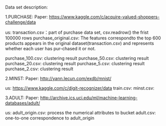 ﻿Data set description:

1.PURCHASE:
Paper: https://www.kaggle.com/c/acquire-valued-shoppers-challenge/data

us: 
transaction.csv：part of purchase data set, csv.readrow() the frist 100000 rows 
purchase_original.csv: The features correspondto  the  top  600  products  appears  in  the  original  dataset(transaction.csv)  and  represents  whether  each  user  has  pur-chased it or not. 

purchase_100.csv: clustering result 
purchase_50.csv: clustering result
purchase_20.csv: clustering result
purchase_5.csv: clustering result
purchase_2.csv: clustering result

2.MINST:
Paper: http://yann.lecun.com/exdb/mnist/

us: https://www.kaggle.com/c/digit-recognizer/data
train.csv: 
minst.csv:

3.ADULT:
Paper: http://archive.ics.uci.edu/ml/machine-learning-databases/adult/

us:
adult_origin.csv: process the numerical attributes to bucket
adult.csv: one-to-one correspondence to adult_origin
